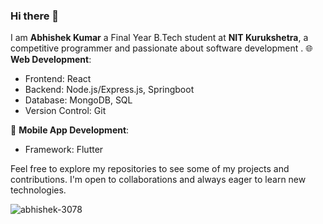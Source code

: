 ### Hi there 👋 
I am **Abhishek Kumar** a Final Year B.Tech student at **NIT Kurukshetra**, a competitive programmer and passionate about software development .
🌐 **Web Development**:
- Frontend: React
- Backend: Node.js/Express.js, Springboot
- Database: MongoDB, SQL
- Version Control: Git

📱 **Mobile App Development**:
- Framework: Flutter

Feel free to explore my repositories to see some of my projects and contributions. I'm open to collaborations and always eager to learn new technologies.

![abhishek-3078](https://github-readme-stats.vercel.app/api?username=abhishek-3078&theme=radical)
<!-- ![Top Langs](https://github-readme-stats.vercel.app/api/top-langs/?username=abhishek-3078&size_weight=0.5&count_weight=0.5&theme=radical&layout=donut&langs_count=8) -->
<!--
**abhishek-3078/abhishek-3078** is a ✨ _special_ ✨ repository because its `README.md` (this file) appears on your GitHub profile.

Here are some ideas to get you started:

- 🔭 I’m currently working on ...

- 👯 I’m looking to collaborate on ...
- 🤔 I’m looking for help with ...
- 💬 Ask me about ...
- 📫 How to reach me: ...
- 😄 Pronouns: ...
- ⚡ Fun fact: ...
-->

